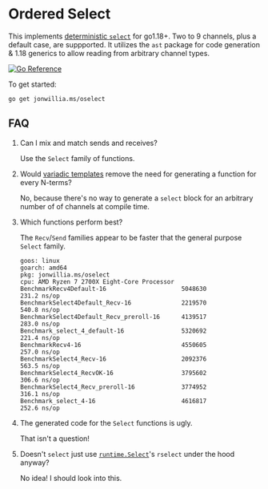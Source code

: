 # Ordered Select

This implements [deterministic `select`](https://www.sethvargo.com/what-id-like-to-see-in-go-2/#deterministic-select) for go1.18+.
Two to 9 channels, plus a default case, are suppported. It utilizes the `ast` package for code generation & 1.18 generics to allow reading from
arbitrary channel types.

[![Go Reference](https://pkg.go.dev/badge/jonwillia.ms/oselect.svg)](https://pkg.go.dev/jonwillia.ms/oselect)

To get started:

`go get jonwillia.ms/oselect`


## FAQ

1. Can I mix and match sends and receives?

    Use the `Select` family of functions.

2. Would [variadic templates](https://www.ibm.com/docs/en/zos/2.1.0?topic=only-variadic-templates-c11)
remove the need for generating a function for every N-terms?

    No, because there's no way to generate a `select` block for an arbitrary number of of channels at compile time.

3. Which functions perform best?

    The `Recv`/`Send` families appear to be faster that the general purpose `Select` family.

    ```
    goos: linux
    goarch: amd64
    pkg: jonwillia.ms/oselect
    cpu: AMD Ryzen 7 2700X Eight-Core Processor         
    BenchmarkRecv4Default-16                   	 5048630	       231.2 ns/op
    BenchmarkSelect4Default_Recv-16            	 2219570	       540.8 ns/op
    BenchmarkSelect4Default_Recv_preroll-16    	 4139517	       283.0 ns/op
    Benchmark_select_4_default-16              	 5320692	       221.4 ns/op
    BenchmarkRecv4-16                          	 4550605	       257.0 ns/op
    BenchmarkSelect4_Recv-16                   	 2092376	       563.5 ns/op
    BenchmarkSelect4_RecvOK-16                 	 3795602	       306.6 ns/op
    BenchmarkSelect4_Recv_preroll-16           	 3774952	       316.1 ns/op
    Benchmark_select_4-16                      	 4616817	       252.6 ns/op
    ```

4. The generated code for the `Select` functions is ugly.

    That isn't a question!

5. Doesn't `select` just use [`runtime.Select`](https://pkg.go.dev/reflect#Select)'s `rselect` under the hood anyway?

    No idea! I should look into this.
